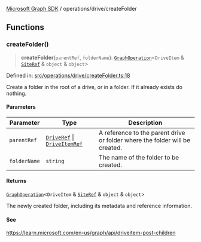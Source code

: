 [Microsoft Graph SDK](../../README.md) / operations/drive/createFolder

## Functions

### createFolder()

> **createFolder**(`parentRef`, `folderName`): [`GraphOperation`](../../GraphOperation.md#graphoperation)\<`DriveItem` & [`SiteRef`](../../models/SiteRef.md#siteref) & `object` & `object`\>

Defined in: [src/operations/drive/createFolder.ts:18](https://github.com/Future-Secure-AI/microsoft-graph/blob/main/src/operations/drive/createFolder.ts#L18)

Create a folder in the root of a drive, or in a folder. If it already exists do nothing.

#### Parameters

| Parameter | Type | Description |
| ------ | ------ | ------ |
| `parentRef` | [`DriveRef`](../../DriveRef.md#driveref) \| [`DriveItemRef`](../../DriveItemRef.md#driveitemref) | A reference to the parent drive or folder where the folder will be created. |
| `folderName` | `string` | The name of the folder to be created. |

#### Returns

[`GraphOperation`](../../GraphOperation.md#graphoperation)\<`DriveItem` & [`SiteRef`](../../models/SiteRef.md#siteref) & `object` & `object`\>

The newly created folder, including its metadata and reference information.

#### See

https://learn.microsoft.com/en-us/graph/api/driveitem-post-children
